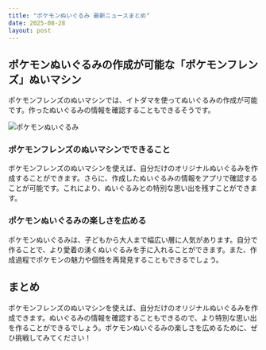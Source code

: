 ```yaml
---
title: "ポケモンぬいぐるみ 最新ニュースまとめ"
date: 2025-08-28
layout: post
---
```


## ポケモンぬいぐるみの作成が可能な「ポケモンフレンズ」ぬいマシン

ポケモンフレンズのぬいマシンでは、イトダマを使ってぬいぐるみの作成が可能です。作ったぬいぐるみの情報を確認することもできるそうです。

![ポケモンぬいぐるみ](https://example.com/pokemon_plushie.jpg)

### ポケモンフレンズのぬいマシンでできること

ポケモンフレンズのぬいマシンを使えば、自分だけのオリジナルぬいぐるみを作成することができます。さらに、作成したぬいぐるみの情報をアプリで確認することが可能です。これにより、ぬいぐるみとの特別な思い出を残すことができます。

### ポケモンぬいぐるみの楽しさを広める

ポケモンぬいぐるみは、子どもから大人まで幅広い層に人気があります。自分で作ることで、より愛着の湧くぬいぐるみを手に入れることができます。また、作成過程でポケモンの魅力や個性を再発見することもできるでしょう。

## まとめ

ポケモンフレンズのぬいマシンを使えば、自分だけのオリジナルぬいぐるみを作成できます。ぬいぐるみの情報を確認することもできるので、より特別な思い出を作ることができるでしょう。ポケモンぬいぐるみの楽しさを広めるために、ぜひ挑戦してみてください！